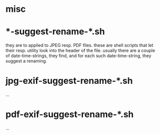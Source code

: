 misc
====

\*-suggest-rename-*.sh
=====================
they are to applied to JPEG resp. PDF files.
these are shell scripts that let their resp. utility look into the header of the file.
usually there are a couple of date-time-strings, they find,
and for each such date-time-string, they suggest a renaming.

jpg-exif-suggest-rename-*.sh
============================
…

pdf-exif-suggest-rename-*.sh
============================
…
